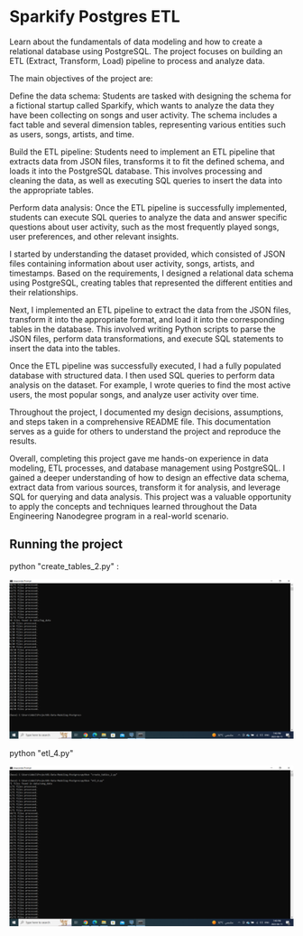 # Sparkify Postgres ETL

Learn about the fundamentals of data modeling and how to create a relational database using PostgreSQL. The project focuses on building an ETL (Extract, Transform, Load) pipeline to process and analyze data.

The main objectives of the project are:

Define the data schema: Students are tasked with designing the schema for a fictional startup called Sparkify, which wants to analyze the data they have been collecting on songs and user activity. The schema includes a fact table and several dimension tables, representing various entities such as users, songs, artists, and time.

Build the ETL pipeline: Students need to implement an ETL pipeline that extracts data from JSON files, transforms it to fit the defined schema, and loads it into the PostgreSQL database. This involves processing and cleaning the data, as well as executing SQL queries to insert the data into the appropriate tables.

Perform data analysis: Once the ETL pipeline is successfully implemented, students can execute SQL queries to analyze the data and answer specific questions about user activity, such as the most frequently played songs, user preferences, and other relevant insights.

I started by understanding the dataset provided, which consisted of JSON files containing information about user activity, songs, artists, and timestamps. Based on the requirements, I designed a relational data schema using PostgreSQL, creating tables that represented the different entities and their relationships.

Next, I implemented an ETL pipeline to extract the data from the JSON files, transform it into the appropriate format, and load it into the corresponding tables in the database. This involved writing Python scripts to parse the JSON files, perform data transformations, and execute SQL statements to insert the data into the tables.

Once the ETL pipeline was successfully executed, I had a fully populated database with structured data. I then used SQL queries to perform data analysis on the dataset. For example, I wrote queries to find the most active users, the most popular songs, and analyze user activity over time.

Throughout the project, I documented my design decisions, assumptions, and steps taken in a comprehensive README file. This documentation serves as a guide for others to understand the project and reproduce the results.

Overall, completing this project gave me hands-on experience in data modeling, ETL processes, and database management using PostgreSQL. I gained a deeper understanding of how to design an effective data schema, extract data from various sources, transform it for analysis, and leverage SQL for querying and data analysis. This project was a valuable opportunity to apply the concepts and techniques learned throughout the Data Engineering Nanodegree program in a real-world scenario.

## Running the project

python "create_tables_2.py" :

![alt text](https://github.com/adelhany1/Data-Modeling-ETL-Pipeline-with-Postgres/blob/main/Images/2.PNG)

python "etl_4.py"

![alt text](https://github.com/adelhany1/Data-Modeling-ETL-Pipeline-with-Postgres/blob/main/Images/1.PNG)
